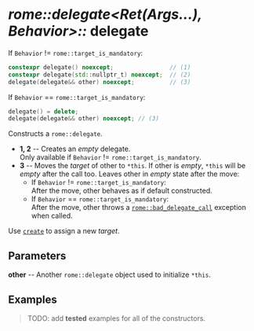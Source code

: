 # _rome::delegate<Ret(Args...), Behavior>::_ **delegate**

If `Behavior` != `rome::target_is_mandatory`:

```cpp
constexpr delegate() noexcept;                // (1)
constexpr delegate(std::nullptr_t) noexcept;  // (2)
delegate(delegate&& other) noexcept;          // (3)
```

If `Behavior` == `rome::target_is_mandatory`:

```cpp
delegate() = delete;
delegate(delegate&& other) noexcept; // (3)
```

Constructs a `rome::delegate`.

- **1, 2** -- Creates an _empty_ delegate.  
  Only available if `Behavior` != `rome::target_is_mandatory`.
- **3** -- Moves the _target_ of other to `*this`. If other is _empty_, `*this` will be _empty_ after the call too. Leaves other in _empty_ state after the move:
  - If `Behavior` != `rome::target_is_mandatory`:  
    After the move, other behaves as if default constructed.
  - If `Behavior` == `rome::target_is_mandatory`:  
    After the move, other throws a [`rome::bad_delegate_call`](delegate/bad_delegate_call.md) exception when called.

Use [`create`](delegate/create.md) to assign a new _target_.

## Parameters

**other** -- Another `rome::delegate` object used to initialize `*this`.

## Examples

> TODO: add **tested** examples for all of the constructors.
